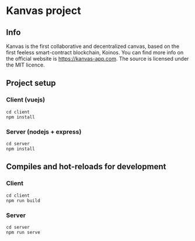 # Kanvas project

## Info

Kanvas is the first collaborative and decentralized canvas, based on the first feeless smart-contract blockchain, Koinos. You can find more info on the official website is https://kanvas-app.com. The source is licensed under the MIT licence.

## Project setup

### Client (vuejs)

```
cd client
npm install
```

### Server (nodejs + express)

```
cd server
npm install
```

## Compiles and hot-reloads for development

### Client

```
cd client
npm run build
```

### Server

```
cd server
npm run serve
```
